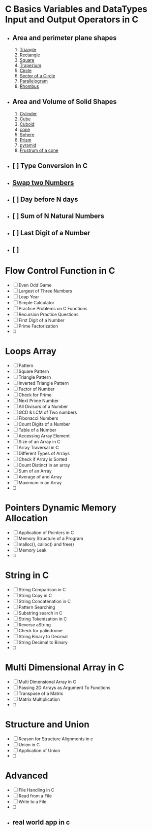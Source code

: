 # C Basics Variables and DataTypes Input and Output Operators in C
- ## **Area and perimeter plane shapes**
     1. [Triangle](source_code/planeShapes/Triangle.c)
     2. [Rectangle](source_code/planeShapes/Rectangle.c)
     3. [Square](source_code/planeShapes/square.c)
     4. [Trapezium](source_code/planeShapes/trapezium.c)
     5. [Circle](source_code/planeShapes/circle.c)
     6. [Sector of a Circle](source_code/planeShapes/sector.c)
     7. [Parallelogram](source_code/planeShapes/parallelogram.c)
     8. [Rhombus](source_code/planeShapes/rhombus.c)
- ## **Area and Volume of Solid Shapes**
     1.  [Cylinder](source_code/solidShapes/cylinder.c)
     2.  [Cube](source_code/solidShapes/cube.c)
     3.  [Cuboid](source_code/solidShapes/cuboid.c)
     4.  [cone](source_code/solidShapes/cone.c)
     5.  [Sphere](source_code/solidShapes/sphere.c)
     6.  [Prism](source_code/solidShapes/prism.c)
     7.  [pyramid](source_code/solidShapes/pyramid.c)
     8.  [Frustrum of a cone](source_code/solidShapes/frustrumOfCone.c)
- ## [ ] Type Conversion in C
- ## [Swap two Numbers](source_code/swap/swap.c)
- ## [ ] Day before N days
- ## [ ] Sum of N Natural Numbers
- ## [ ] Last Digit of a Number
- ## [ ] 
# Flow Control Function in C
- [ ] Even Odd Game
- [ ] Largest of Three Numbers
- [ ] Leap Year
- [ ] Simple Calculator
- [ ] Practice Problems on C Functions
- [ ] Recursion Practice Questions
- [ ] First Digit of a Number
- [ ] Prime Factorization
- [ ] 
# Loops Array
- [ ] Pattern
- [ ] Square Pattern
- [ ] Triangle Pattern
- [ ] Inverted Triangle Pattern
- [ ] Factor of Number
- [ ] Check for Prime
- [ ] Next Prime Number
- [ ] All Divisors of a Number
- [ ] GCD & LCM of Two numbers
- [ ] Fibonacci Numbers
- [ ] Count Digits of a Number
- [ ] Table of a Number
- [ ] Accessing Array Element
- [ ] Size of an Array in C
- [ ] Array Traversal in C
- [ ] Different Types of Arrays
- [ ] Check if Array is Sorted
- [ ] Count Distinct in an array
- [ ] Sum of an Array
- [ ] Average of and Array
- [ ] Maximum in an Array
- [ ] 
# Pointers Dynamic Memory Allocation
- [ ] Application of Pointers in C
- [ ] Memory Structure of a Program
- [ ] malloc(), calloc() and free()
- [ ] Memory Leak
- [ ] 
# String in C
- [ ] String Comparison in C
- [ ] String Copy in C
- [ ] String Concatenation in C
- [ ] Pattern Searching
- [ ] Substring search in C
- [ ] String Tokenization in C
- [ ] Reverse aString
- [ ] Check for palindrome
- [ ] String Binary to Decimal
- [ ] String Decimal to Binary
- [ ] 
# Multi Dimensional Array in C
- [ ] Multi Dimensional Array in C
- [ ] Passing 2D Arrays as Argument To Functions
- [ ] Transpose of a Matrix
- [ ] Matrix Multiplication
- [ ] 
# Structure and Union
- [ ] Reason for Structure Alignments in c
- [ ] Union in C
- [ ] Application of Union
- [ ] 
# Advanced
- [ ] File Handling in C
- [ ] Read from a File
- [ ] Write to a File
- [ ] 
- ## real world app in c
